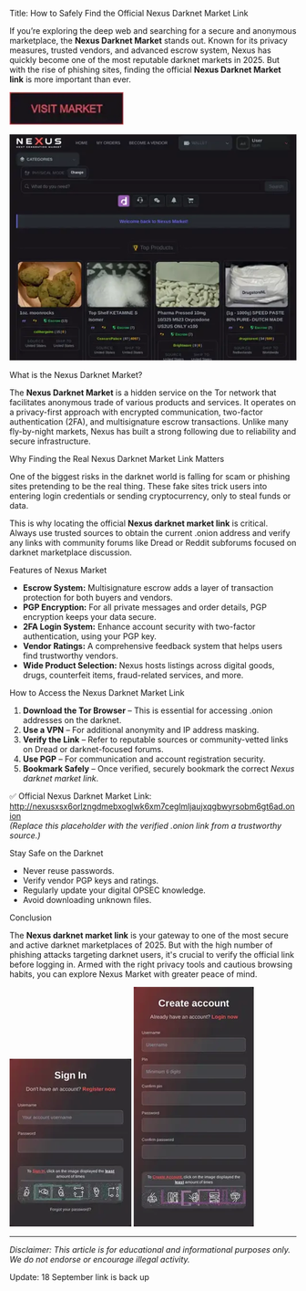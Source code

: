 Title: How to Safely Find the Official Nexus Darknet Market Link

If you’re exploring the deep web and searching for a secure and anonymous marketplace, the **Nexus Darknet Market** stands out. Known for its privacy measures, trusted vendors, and advanced escrow system, Nexus has quickly become one of the most reputable darknet markets in 2025. But with the rise of phishing sites, finding the official **Nexus Darknet Market link** is more important than ever.

[<img src="/images/launchpad.webp" width="200">](http://nexusxsx6orlzngdmebxoglwk6xm7ceglmljaujxqgbwyrsobm6gt6ad.onion)

<a href="http://nexusxsx6orlzngdmebxoglwk6xm7ceglmljaujxqgbwyrsobm6gt6ad.onion"><img src="/images/process.webp" alt="image" style="max-width: 100%;"></a>


What is the Nexus Darknet Market?

The **Nexus Darknet Market** is a hidden service on the Tor network that facilitates anonymous trade of various products and services. It operates on a privacy-first approach with encrypted communication, two-factor authentication (2FA), and multisignature escrow transactions. Unlike many fly-by-night markets, Nexus has built a strong following due to reliability and secure infrastructure.

Why Finding the Real Nexus Darknet Market Link Matters

One of the biggest risks in the darknet world is falling for scam or phishing sites pretending to be the real thing. These fake sites trick users into entering login credentials or sending cryptocurrency, only to steal funds or data.

This is why locating the official **Nexus darknet market link** is critical. Always use trusted sources to obtain the current .onion address and verify any links with community forums like Dread or Reddit subforums focused on darknet marketplace discussion.

Features of Nexus Market

- **Escrow System:** Multisignature escrow adds a layer of transaction protection for both buyers and vendors.
- **PGP Encryption:** For all private messages and order details, PGP encryption keeps your data secure.
- **2FA Login System:** Enhance account security with two-factor authentication, using your PGP key.
- **Vendor Ratings:** A comprehensive feedback system that helps users find trustworthy vendors.
- **Wide Product Selection:** Nexus hosts listings across digital goods, drugs, counterfeit items, fraud-related services, and more.

How to Access the Nexus Darknet Market Link

1. **Download the Tor Browser** – This is essential for accessing .onion addresses on the darknet.
2. **Use a VPN** – For additional anonymity and IP address masking.
3. **Verify the Link** – Refer to reputable sources or community-vetted links on Dread or darknet-focused forums.
4. **Use PGP** – For communication and account registration security.
5. **Bookmark Safely** – Once verified, securely bookmark the correct *Nexus darknet market link*.

✅ Official Nexus Darknet Market Link: http://nexusxsx6orlzngdmebxoglwk6xm7ceglmljaujxqgbwyrsobm6gt6ad.onion  
*(Replace this placeholder with the verified .onion link from a trustworthy source.)*

Stay Safe on the Darknet

- Never reuse passwords.
- Verify vendor PGP keys and ratings.
- Regularly update your digital OPSEC knowledge.
- Avoid downloading unknown files.

Conclusion

The **Nexus darknet market link** is your gateway to one of the most secure and active darknet marketplaces of 2025. But with the high number of phishing attacks targeting darknet users, it's crucial to verify the official link before logging in. Armed with the right privacy tools and cautious browsing habits, you can explore Nexus Market with greater peace of mind.

<a href="http://nexusxsx6orlzngdmebxoglwk6xm7ceglmljaujxqgbwyrsobm6gt6ad.onion"><img src="/images/template.webp" style="max-width: 100%;"></a>
<a href="http://nexusxsx6orlzngdmebxoglwk6xm7ceglmljaujxqgbwyrsobm6gt6ad.onion"><img src="/images/active.webp" style="max-width: 100%;"></a>

---
*Disclaimer: This article is for educational and informational purposes only. We do not endorse or encourage illegal activity.*



Update:  18 September link is back up